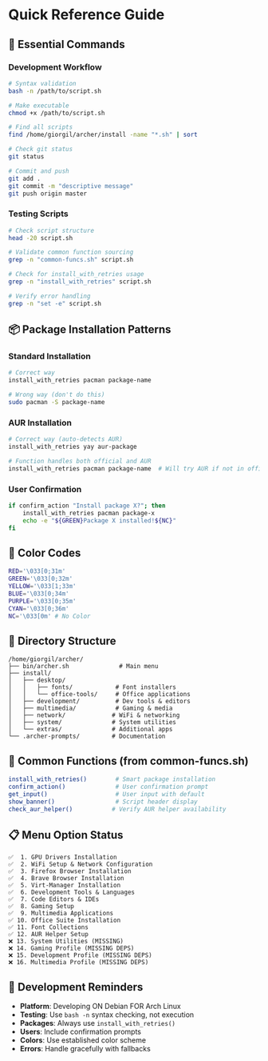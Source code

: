 # Quick Reference Guide

## 🚀 Essential Commands

### Development Workflow
```bash
# Syntax validation
bash -n /path/to/script.sh

# Make executable
chmod +x /path/to/script.sh

# Find all scripts
find /home/giorgil/archer/install -name "*.sh" | sort

# Check git status
git status

# Commit and push
git add .
git commit -m "descriptive message"
git push origin master
```

### Testing Scripts
```bash
# Check script structure
head -20 script.sh

# Validate common function sourcing
grep -n "common-funcs.sh" script.sh

# Check for install_with_retries usage
grep -n "install_with_retries" script.sh

# Verify error handling
grep -n "set -e" script.sh
```

## 📦 Package Installation Patterns

### Standard Installation
```bash
# Correct way
install_with_retries pacman package-name

# Wrong way (don't do this)
sudo pacman -S package-name
```

### AUR Installation
```bash
# Correct way (auto-detects AUR)
install_with_retries yay aur-package

# Function handles both official and AUR
install_with_retries pacman package-name  # Will try AUR if not in official repos
```

### User Confirmation
```bash
if confirm_action "Install package X?"; then
    install_with_retries pacman package-x
    echo -e "${GREEN}Package X installed!${NC}"
fi
```

## 🎨 Color Codes
```bash
RED='\033[0;31m'
GREEN='\033[0;32m'
YELLOW='\033[1;33m'
BLUE='\033[0;34m'
PURPLE='\033[0;35m'
CYAN='\033[0;36m'
NC='\033[0m' # No Color
```

## 📁 Directory Structure
```
/home/giorgil/archer/
├── bin/archer.sh              # Main menu
├── install/
│   ├── desktop/
│   │   ├── fonts/            # Font installers
│   │   └── office-tools/     # Office applications
│   ├── development/          # Dev tools & editors
│   ├── multimedia/           # Gaming & media
│   ├── network/             # WiFi & networking
│   ├── system/              # System utilities
│   └── extras/              # Additional apps
└── .archer-prompts/         # Documentation
```

## 🔧 Common Functions (from common-funcs.sh)
```bash
install_with_retries()        # Smart package installation
confirm_action()              # User confirmation prompt
get_input()                   # User input with default
show_banner()                 # Script header display
check_aur_helper()           # Verify AUR helper availability
```

## 📋 Menu Option Status
```
✅  1. GPU Drivers Installation
✅  2. WiFi Setup & Network Configuration
✅  3. Firefox Browser Installation
✅  4. Brave Browser Installation
✅  5. Virt-Manager Installation
✅  6. Development Tools & Languages
✅  7. Code Editors & IDEs
✅  8. Gaming Setup
✅  9. Multimedia Applications
✅ 10. Office Suite Installation
✅ 11. Font Collections
✅ 12. AUR Helper Setup
❌ 13. System Utilities (MISSING)
❌ 14. Gaming Profile (MISSING DEPS)
❌ 15. Development Profile (MISSING DEPS)
❌ 16. Multimedia Profile (MISSING DEPS)
```

## 🚨 Development Reminders
- **Platform**: Developing ON Debian FOR Arch Linux
- **Testing**: Use `bash -n` syntax checking, not execution
- **Packages**: Always use `install_with_retries()`
- **Users**: Include confirmation prompts
- **Colors**: Use established color scheme
- **Errors**: Handle gracefully with fallbacks
